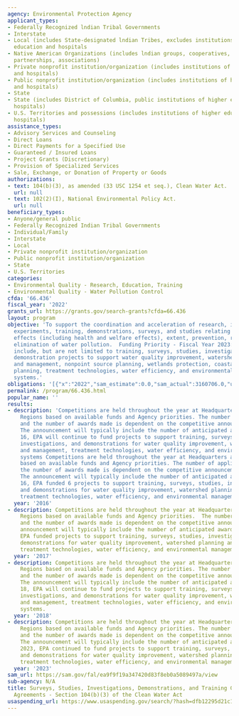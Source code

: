 ```yaml
---
agency: Environmental Protection Agency
applicant_types:
- Federally Recognized lndian Tribal Governments
- Interstate
- Local (includes State-designated lndian Tribes, excludes institutions of higher
  education and hospitals
- Native American Organizations (includes lndian groups, cooperatives, corporations,
  partnerships, associations)
- Private nonprofit institution/organization (includes institutions of higher education
  and hospitals)
- Public nonprofit institution/organization (includes institutions of higher education
  and hospitals)
- State
- State (includes District of Columbia, public institutions of higher education and
  hospitals)
- U.S. Territories and possessions (includes institutions of higher education and
  hospitals)
assistance_types:
- Advisory Services and Counseling
- Direct Loans
- Direct Payments for a Specified Use
- Guaranteed / Insured Loans
- Project Grants (Discretionary)
- Provision of Specialized Services
- Sale, Exchange, or Donation of Property or Goods
authorizations:
- text: 104(b)(3), as amended (33 USC 1254 et seq.), Clean Water Act.
  url: null
- text: 102(2)(I), National Environmental Policy Act.
  url: null
beneficiary_types:
- Anyone/general public
- Federally Recognized Indian Tribal Governments
- Individual/Family
- Interstate
- Local
- Private nonprofit institution/organization
- Public nonprofit institution/organization
- State
- U.S. Territories
categories:
- Environmental Quality - Research, Education, Training
- Environmental Quality - Water Pollution Control
cfda: '66.436'
fiscal_year: '2022'
grants_url: https://grants.gov/search-grants?cfda=66.436
layout: program
objective: 'To support the coordination and acceleration of research, investigations,
  experiments, training, demonstrations, surveys, and studies relating to the causes,
  effects (including health and welfare effects), extent, prevention, reduction, and
  elimination of water pollution.  Funding Priority - Fiscal Year 2023: Funding priorities
  include, but are not limited to training, surveys, studies, investigations, and
  demonstration projects to support water quality improvement, watershed planning
  and management, nonpoint source planning, wetlands protection, coastal and estuarine
  planning, treatment technologies, water efficiency, and environmental management
  systems.'
obligations: '[{"x":"2022","sam_estimate":0.0,"sam_actual":3160706.0,"usa_spending_actual":1940591.0},{"x":"2023","sam_estimate":5819810.0,"sam_actual":0.0,"usa_spending_actual":5831051.0},{"x":"2024","sam_estimate":0.0,"sam_actual":0.0,"usa_spending_actual":7290057.0}]'
permalink: /program/66.436.html
popular_name: ''
results:
- description: 'Competitions are held throughout the year at Headquarters and in the
    Regions based on available funds and Agency priorities. The number of applications
    and the number of awards made is dependent on the competitive announcement issued.
    The announcement will typically include the number of anticipated awards. In FY
    16, EPA will continue to fund projects to support training, surveys, studies,
    investigations, and demonstrations for water quality improvement, watershed planning
    and management, treatment technologies, water efficiency, and environmental management
    systems Competitions are held throughout the year at Headquarters and in the Regions
    based on available funds and Agency priorities. The number of applications and
    the number of awards made is dependent on the competitive announcement issued.
    The announcement will typically include the number of anticipated awards. In FY
    16, EPA funded 6 projects to support training, surveys, studies, investigations,
    and demonstrations for water quality improvement, watershed planning and management,
    treatment technologies, water efficiency, and environmental management systems. '
  year: '2016'
- description: Competitions are held throughout the year at Headquarters and in the
    Regions based on available funds and Agency priorities.  The number of applications
    and the number of awards made is dependent on the competitive announcement issued.  The
    announcement will typically include the number of anticipated awards.  In FY 17,
    EPA funded projects to support training, surveys, studies, investigations, and
    demonstrations for water quality improvement, watershed planning and management,
    treatment technologies, water efficiency, and environmental management systems.
  year: '2017'
- description: Competitions are held throughout the year at Headquarters and in the
    Regions based on available funds and Agency priorities. The number of applications
    and the number of awards made is dependent on the competitive announcement issued.
    The announcement will typically include the number of anticipated awards. In FY
    18, EPA will continue to fund projects to support training, surveys, studies,
    investigations, and demonstrations for water quality improvement, watershed planning
    and management, treatment technologies, water efficiency, and environmental management
    systems.
  year: '2018'
- description: Competitions are held throughout the year at Headquarters and in the
    Regions based on available funds and Agency priorities. The number of applications
    and the number of awards made is dependent on the competitive announcement issued.
    The announcement will typically include the number of anticipated awards. In FY
    2023, EPA continued to fund projects to support training, surveys, studies, investigations,
    and demonstrations for water quality improvement, watershed planning and management,
    treatment technologies, water efficiency, and environmental management systems.
  year: '2023'
sam_url: https://sam.gov/fal/ea9f9f19a347420d83f8eb0a5089497a/view
sub-agency: N/A
title: Surveys, Studies, Investigations, Demonstrations, and Training Grants and Cooperative
  Agreements - Section 104(b)(3) of the Clean Water Act
usaspending_url: https://www.usaspending.gov/search/?hash=dfb12295d21c125533e05826d53b7284
---
```

